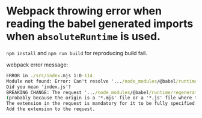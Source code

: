 # Webpack throwing error when reading the babel generated imports when `absoluteRuntime` is used.

`npm install` and `npm run build` for reproducing build fail.

webpack error message:

```cmd
ERROR in ./src/index.mjs 1:0-114
Module not found: Error: Can't resolve '.../node_modules/@babel/runtime/regenerator' in '...\src'
Did you mean 'index.js'?
BREAKING CHANGE: The request '.../node_modules/@babel/runtime/regenerator' failed to resolve only because it was resolved as fully specified
(probably because the origin is a '*.mjs' file or a '*.js' file where the package.json contains '"type": "module"').
The extension in the request is mandatory for it to be fully specified.
Add the extension to the request.
```
